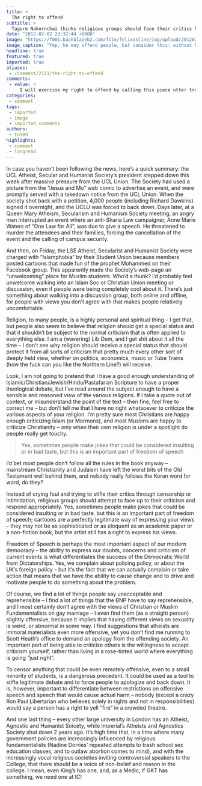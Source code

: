 ```yaml
---
title: >
  The right to offend
subtitle: >
  Tagore Nakornchai thinks religious groups should face their critics head on
date: "2012-02-02 23:32:44 +0000"
image: "https://f001.backblazeb2.com/file/felixonline/img/upload/201202022331-sjw209-ricky_gervais_1017585a.jpg"
image_caption: "Yep, he may offend people, but consider this: without him, no Karl Pilkington"
headline: true
featured: true
imported: true
aliases:
 - /comment/2111/the-right-to-offend
comments:
 - value: >
     I will exercise my right to offend by calling this piece utter trash. <br> <br>Just kidding! It made for a very interesting read. Do you know why the Atheists and Agnostics Society shut down?,As a pastafarian I am constantly offended by what passes for al dente in the SCR,I have no idea why the previous society shut down. They weren't there at my first freshers' fair (I'm a 2nd year), and I can't find the SCC Minutes on the Union Website.,Great article. I'd also be interested in helping to start up an Atheist/Agnostic society. Could make a nice counterweight to all the vocal religious societies we've got around here.,Brilliant piece. Would be a great to finally give atheists &amp; agnostics a proper voice at Imperial.,You're article is interesting. I partly agree with it. Yet I see a few issues: <br>1) Criticising and insulting are two different things <br>2) Is freedom of speech really absolute? <br> <br>You cited economics, politics, music, .... ok, that's fine. But what about race or sex? Are you really free to insult another
categories:
 - comment
tags:
 - imported
 - image
 - imported_comments
authors:
 - tn509
highlights:
 - comment
 - longread
---
```


In case you haven’t been following the news, here’s a quick summary: the UCL Atheist, Secular and Humanist Society’s president stepped down this week after massive pressure from the UCL Union. The Society had used a picture from the “Jesus and Mo” web comic to advertise an event, and were promptly served with a takedown notice from the UCL Union. When the society shot back with a petition, 4,000 people (including Richard Dawkins) signed it overnight, and the UCLU was forced to back down.
 Days later, at a Queen Mary Atheism, Secularism and Humanism Society meeting, an angry man interrupted an event where an anti-Sharia Law campaigner, Anne Marie Waters of “One Law for All”, was due to give a speech. He threatened to murder the attendees and their families, forcing the cancellation of the event and the calling of campus security.

And then, on Friday, the LSE Atheist, Secularist and Humanist Society were charged with “Islamphobia” by their Student Union because members posted cartoons that made fun of the prophet Mohammed on their Facebook group. This apparently made the Society’s web-page an “unwelcoming” place for Muslim students. Who’d a thunk? I’d probably feel unwelcome walking into an Islam Soc or Christian Union meeting or discussion, even if people were being completely cool about it. There’s just something about walking into a discussion group, both online and offline, for people with views you don’t agree with that makes people relatively uncomfortable.

Religion, to many people, is a highly personal and spiritual thing – I get that, but people also seem to believe that religion should get a special status and that it shouldn’t be subject to the normal criticism that is often applied to everything else. I am a (wavering) Lib Dem, and I get shit about it all the time – I don’t see why religion should receive a special status that should protect it from all sorts of criticism that pretty much every other sort of deeply held view, whether on politics, economics, music or Tube Trains (how the fuck can you like the Northern Line?) will receive.

Look, I am not going to pretend that I have a good enough understanding of Islamic/Christian/Jewish/Hindu/Pastafarian Scripture to have a proper theological debate, but I’ve read around the subject enough to have a sensible and reasoned view of the various religions. If I take a quote out of context, or misunderstand the point of the text – then fine, feel free to correct me – but don’t tell me that I have no right whatsoever to criticize the various aspects of your religion. I’m pretty sure most Christians are happy enough criticizing Islam (or Mormons), and most Muslims are happy to criticize Christianity – only when their own religion is under a spotlight do people really get touchy.

> Yes, sometimes people make jokes that could be considered insulting or in bad taste, but this is an important part of freedom of speech

I’d bet most people don’t follow all the rules in the book anyway – mainstream Christianity and Judaism have left the worst bits of the Old Testament well behind them, and nobody really follows the Koran word for word, do they?

Instead of crying foul and trying to stifle their critics through censorship or intimidation, religious groups should attempt to face up to their criticism and respond appropriately. Yes, sometimes people make jokes that could be considered insulting or in bad taste, but this is an important part of freedom of speech; cartoons are a perfectly legitimate way of expressing your views – they may not be as sophisticated or as eloquent as an academic paper or a non-fiction book, but the artist still has a right to express his views.

Freedom of Speech is perhaps the most important aspect of our modern democracy – the ability to express our doubts, concerns and criticism of current events is what differentiates the success of the Democratic World from Dictatorships. Yes, we complain about policing policy, or about the UK’s foreign policy – but it’s the fact that we can actually complain or take action that means that we have the ability to cause change and to drive and motivate people to do something about the problem.

Of course, we find a lot of things people say unacceptable and reprehensible – I find a lot of things that the BNP have to say reprehensible, and I most certainly don’t agree with the views of Christian or Muslim Fundamentalists on gay marriage – I even find them (as a straight person) slightly offensive, because it implies that having different views on sexuality is weird, or abnormal in some way. I find suggestions that atheists are immoral materialists even more offensive, yet you don’t find me running to Scott Heath’s office to demand an apology from the offending society. An important part of being able to criticize others is the willingness to accept criticism yourself, rather than living in a rose-tinted world where everything is going “just right”.

To censor anything that could be even remotely offensive, even to a small minority of students, is a dangerous precedent. It could be used as a tool to stifle legitimate debate and to force people to apologize and back down. It is, however, important to differentiate between restrictions on offensive speech and speech that would cause actual harm – nobody (except a crazy Ron Paul Libertarian who believes solely in rights and not in responsibilities) would say a person has a right to yell “fire” in a crowded theatre.

And one last thing – every other large university in London has an Atheist, Agnostic and Humanist Soicety, while Imperial’s Atheists and Agnostics Society shut down 2 years ago. It’s high time that, in a time where many government policies are increasingly influenced by religious fundamentalists (Nadine Dorries’ repeated attempts to trash school sex education classes, and to outlaw abortion comes to mind), and with the increasingly vocal religious societies inviting controversial speakers to the College, that there should be a voice of non-belief and reason in the college. I mean, even King’s has one, and, as a Medic, if GKT has something, we need one at IC!
